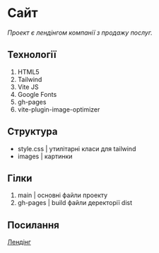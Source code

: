 # Сайт

_Проект є лендінгом компанії з продажу послуг._


## Технології

  1. HTML5
  2. Tailwind
  3. Vite JS
  4. Google Fonts
  5. gh-pages
  6. vite-plugin-image-optimizer


## Структура
  - style.css | утилітарні класи для tailwind
  - images    | картинки

## Гілки

  1. main     | основні файли проекту
  2. gh-pages | build файли деректорії dist

     
## Посилання

  [Лендінг](https://drkr24.github.io/oneflow/)
